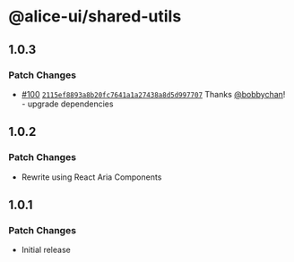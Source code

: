 # @alice-ui/shared-utils

## 1.0.3

### Patch Changes

- [#100](https://github.com/bobbychan/alice-ui/pull/100) [`2115ef8893a8b20fc7641a1a27438a8d5d997707`](https://github.com/bobbychan/alice-ui/commit/2115ef8893a8b20fc7641a1a27438a8d5d997707) Thanks [@bobbychan](https://github.com/bobbychan)! - upgrade dependencies

## 1.0.2

### Patch Changes

- Rewrite using React Aria Components

## 1.0.1

### Patch Changes

- Initial release
